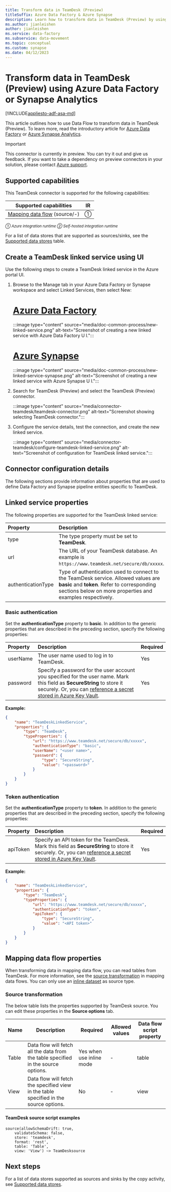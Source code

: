 ```yaml
---
title: Transform data in TeamDesk (Preview)
titleSuffix: Azure Data Factory & Azure Synapse
description: Learn how to transform data in TeamDesk (Preview) by using Data Factory or Azure Synapse Analytics.
ms.author: jianleishen
author: jianleishen
ms.service: data-factory
ms.subservice: data-movement
ms.topic: conceptual
ms.custom: synapse
ms.date: 04/12/2023
---
```


#  Transform data in TeamDesk (Preview) using Azure Data Factory or Synapse Analytics

[!INCLUDE[appliesto-adf-asa-md](includes/appliesto-adf-asa-md.md)]

This article outlines how to use Data Flow to transform data in TeamDesk (Preview). To learn more, read the introductory article for [Azure Data Factory](introduction.md) or [Azure Synapse Analytics](../synapse-analytics/overview-what-is.md).

> [!IMPORTANT]
> This connector is currently in preview. You can try it out and give us feedback. If you want to take a dependency on preview connectors in your solution, please contact [Azure support](https://azure.microsoft.com/support/).

## Supported capabilities

This TeamDesk connector is supported for the following capabilities:

| Supported capabilities|IR |
|---------| --------|
|[Mapping data flow](concepts-data-flow-overview.md) (source/-)|&#9312; |

<small>*&#9312; Azure integration runtime &#9313; Self-hosted integration runtime*</small>

For a list of data stores that are supported as sources/sinks, see the [Supported data stores](connector-overview.md#supported-data-stores) table.

## Create a TeamDesk linked service using UI

Use the following steps to create a TeamDesk linked service in the Azure portal UI.

1. Browse to the Manage tab in your Azure Data Factory or Synapse workspace and select Linked Services, then select New:

    # [Azure Data Factory](#tab/data-factory)

    :::image type="content" source="media/doc-common-process/new-linked-service.png" alt-text="Screenshot of creating a new linked service with Azure Data Factory U I.":::

    # [Azure Synapse](#tab/synapse-analytics)

    :::image type="content" source="media/doc-common-process/new-linked-service-synapse.png" alt-text="Screenshot of creating a new linked service with Azure Synapse U I.":::

2. Search for TeamDesk (Preview) and select the TeamDesk (Preview) connector.

    :::image type="content" source="media/connector-teamdesk/teamdesk-connector.png" alt-text="Screenshot showing selecting TeamDesk connector.":::    

1. Configure the service details, test the connection, and create the new linked service.

    :::image type="content" source="media/connector-teamdesk/configure-teamdesk-linked-service.png" alt-text="Screenshot of configuration for TeamDesk linked service.":::

## Connector configuration details

The following sections provide information about properties that are used to define Data Factory and Synapse pipeline entities specific to TeamDesk.

## Linked service properties

The following properties are supported for the TeamDesk linked service:

| Property | Description | Required |
|:--- |:--- |:--- |
| type | The type property must be set to **TeamDesk**. |Yes |
| url | The URL of your TeamDesk database. An example is `https://www.teamdesk.net/secure/db/xxxxx`. | Yes |
| authenticationType | Type of authentication used to connect to the TeamDesk service. Allowed values are **basic** and **token**. Refer to corresponding sections below on more properties and examples respectively.|Yes |

### Basic authentication

Set the **authenticationType** property to **basic**. In addition to the generic properties that are described in the preceding section, specify the following properties:

| Property | Description | Required |
|:--- |:--- |:--- |
| userName | The user name used to log in to TeamDesk. |Yes  |
| password | Specify a password for the user account you specified for the user name. Mark this field as **SecureString** to store it securely. Or, you can [reference a secret stored in Azure Key Vault](store-credentials-in-key-vault.md). |Yes  |

**Example:**

```json
{
    "name": "TeamDeskLinkedService",
    "properties": {
        "type": "TeamDesk",
        "typeProperties": {
            "url": "https://www.teamdesk.net/secure/db/xxxxx",
            "authenticationType": "basic",
            "userName": "<user name>",
            "password": {
                "type": "SecureString",
                "value": "<password>"
            }
        }
    }
}
```

### Token authentication

Set the **authenticationType** property to **token**. In addition to the generic properties that are described in the preceding section, specify the following properties:

| Property | Description | Required |
|:--- |:--- |:--- |
| apiToken | Specify an API token for the TeamDesk. Mark this field as **SecureString** to store it securely. Or, you can [reference a secret stored in Azure Key Vault](store-credentials-in-key-vault.md). |Yes |

**Example:**

```json
{
    "name": "TeamDeskLinkedService",
    "properties": {
        "type": "TeamDesk",
        "typeProperties": {
            "url": "https://www.teamdesk.net/secure/db/xxxxx",
            "authenticationType": "token",
            "apiToken": {
                "type": "SecureString",
                "value": "<API token>"
            }
        }
    }
}
```

## Mapping data flow properties

When transforming data in mapping data flow, you can read tables from TeamDesk. For more information, see the [source transformation](data-flow-source.md) in mapping data flows. You can only use an [inline dataset](data-flow-source.md#inline-datasets) as source type.

### Source transformation

The below table lists the properties supported by TeamDesk source. You can edit these properties in the **Source options** tab.

| Name | Description | Required | Allowed values | Data flow script property |
| ---- | ----------- | -------- | -------------- | ---------------- |
| Table | Data flow will fetch all the data from the table specified in the source options. | Yes when use inline mode| - | table |
| View | Data flow will fetch the specified view in the table specified in the source options.| No | - | view |

#### TeamDesk source script examples

```
source(allowSchemaDrift: true,
	validateSchema: false,
	store: 'teamdesk',
	format: 'rest',
	table: 'Table',
	view: 'View') ~> TeamDesksource
```

## Next steps

For a list of data stores supported as sources and sinks by the copy activity, see [Supported data stores](copy-activity-overview.md#supported-data-stores-and-formats).
